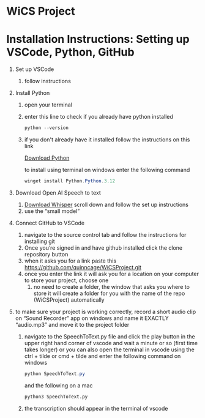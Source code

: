 # WiCS Project

# Installation Instructions: Setting up VSCode, Python, GitHub

1. Set up VSCode
    1. follow instructions 
        
        [](https://code.visualstudio.com/docs/setup/windows)
        
2. Install Python
    1. open your terminal
    2. enter this line to check if you already have python installed
        
        ```powershell
        python --version
        ```
        
    3. if you don't already have it installed follow the instructions on this link
        
        [Download Python](https://www.python.org/downloads/)
        
        to install using terminal on windows enter the following command
        
        ```powershell
        winget install Python.Python.3.12
        ```
        
3. Download Open AI Speech to text
    1. [Download Whisper](https://github.com/openai/whisper) scroll down and follow the set up instructions
    2. use the “small model”
4. Connect GitHub to VSCode
    1. navigate to the source control tab and follow the instructions for installing git
    2. Once you’re signed in and have github installed click the clone repository button
    3. when it asks you for a link paste this https://github.com/quinncage/WiCSProject.git
    4. once you enter the link it will ask you for a location on your computer to store your project, choose one
        1. no need to create a folder, the window that asks you where to store it will create a folder for you with the name of the repo (WiCSProject) automatically
5. to make sure your project is working correctly, record a short audio clip on “Sound Recorder” app on windows and name it EXACTLY “audio.mp3” and move it to the project folder
    1. navigate to the SpeechToText.py file and click the play button in the upper right hand corner of vscode and wait a minute or so (first time takes longer) or you can also open the terminal in vscode using the ctrl + tilde or cmd + tilde and enter the following command on windows
        
        ```powershell
        python SpeechToText.py
        ```
        
        and the following on a mac
        
        ```bash
        python3 SpeechToText.py
        ```
    
    2. the transcription should appear in the terminal of vscode
